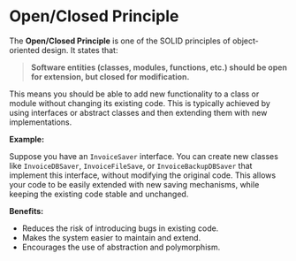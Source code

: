 # Open/Closed Principle

The **Open/Closed Principle** is one of the SOLID principles of object-oriented design. It states that:

> **Software entities (classes, modules, functions, etc.) should be open for extension, but closed for modification.**

This means you should be able to add new functionality to a class or module without changing its existing code. This is typically achieved by using interfaces or abstract classes and then extending them with new implementations.

**Example:**

Suppose you have an `InvoiceSaver` interface. You can create new classes like `InvoiceDBSaver`, `InvoiceFileSave`, or `InvoiceBackupDBSaver` that implement this interface, without modifying the original code. This allows your code to be easily extended with new saving mechanisms, while keeping the existing code stable and unchanged.

**Benefits:**

- Reduces the risk of introducing bugs in existing code.
- Makes the system easier to maintain and extend.
- Encourages the use of abstraction and polymorphism.
